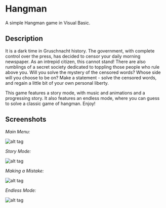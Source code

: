 # Hangman
A simple Hangman game in Visual Basic.

## Description
It is a dark time in Gruschnacht history. The government, with complete control over the press, has decided to censor your daily morning newspaper. As an intrepid citizen, this cannot stand! There are also rumblings of a secret society dedicated to toppling those people who rule above you. Will you solve the mystery of the censored words? Whose side will you choose to be on? Make a statement - solve the censored words, and regain a little bit of your own personal liberty.

This game features a story mode, with music and animations and a progressing story. It also features an endless mode, where you can guess to solve a classic game of hangman. Enjoy!

## Screenshots

*Main Menu:*

![alt tag](https://github.com/cheeseisdisgusting/hangman/blob/master/screenshots/hangman.PNG)

*Story Mode:*

![alt tag](https://github.com/cheeseisdisgusting/hangman/blob/master/screenshots/firstArticle.PNG)

*Making a Mistake:*

![alt tag](https://github.com/cheeseisdisgusting/hangman/blob/master/screenshots/mistake.PNG)

*Endless Mode:*

![alt tag](https://github.com/cheeseisdisgusting/hangman/blob/master/screenshots/endless.PNG)


